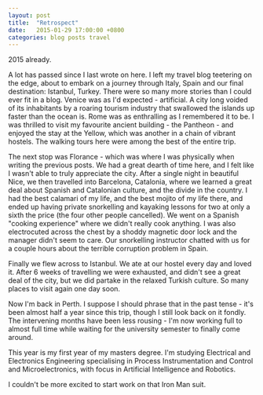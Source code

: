 ```yaml
---
layout: post
title:  "Retrospect"
date:   2015-01-29 17:00:00 +0800
categories: blog posts travel
---
```


2015 already.

A lot has passed since I last wrote on here. I left my travel blog teetering on the edge, about to embark on a journey through Italy, Spain and our final destination: Istanbul, Turkey. There were so many more stories than I could ever fit in a blog. Venice was as I'd expected - artificial. A city long voided of its inhabitants by a roaring tourism industry that swallowed the islands up faster than the ocean is. Rome was as enthralling as I remembered it to be. I was thrilled to visit my favourite ancient building - the Pantheon - and enjoyed the stay at the Yellow, which was another in a chain of vibrant hostels. The walking tours here were among the best of the entire trip.

The next stop was Florance - which was where I was physically when writing the previous posts. We had a great dearth of time here, and I felt like I wasn't able to truly appreciate the city. After a single night in beautiful Nice, we then travelled into Barcelona, Catalonia, where we learned a great deal about Spanish and Catalonian culture, and the divide in the country. I had the best calamari of my life, and the best mojito of my life there, and ended up having private snorkelling and kayaking lessons for two at only a sixth the price (the four other people cancelled). We went on a Spanish "cooking experience" where we didn't really cook anything. I was also electrocuted across the chest by a shoddy magnetic door lock and the manager didn't seem to care. Our snorkelling instructor chatted with us for a couple hours about the terrible corruption problem in Spain.

Finally we flew across to Istanbul. We ate at our hostel every day and loved it. After 6 weeks of travelling we were exhausted, and didn't see a great deal of the city, but we did partake in the relaxed Turkish culture. So many places to visit again one day soon.

Now I'm back in Perth. I suppose I should phrase that in the past tense - it's been almost half a year since this trip, though I still look back on it fondly. The intervening months have been less rousing - I'm now working full to almost full time while waiting for the university semester to finally come around.

This year is my first year of my masters degree. I'm studying Electrical and Electronics Engineering specialising in Process Instrumentation and Control and Microelectronics, with focus in Artificial Intelligence and Robotics.

I couldn't be more excited to start work on that Iron Man suit.
